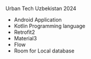 Urban Tech Uzbekistan 2024
- Android Application
- Kotlin Programming language
- Retrofit2
- Material3
- Flow
- Room for Local database
